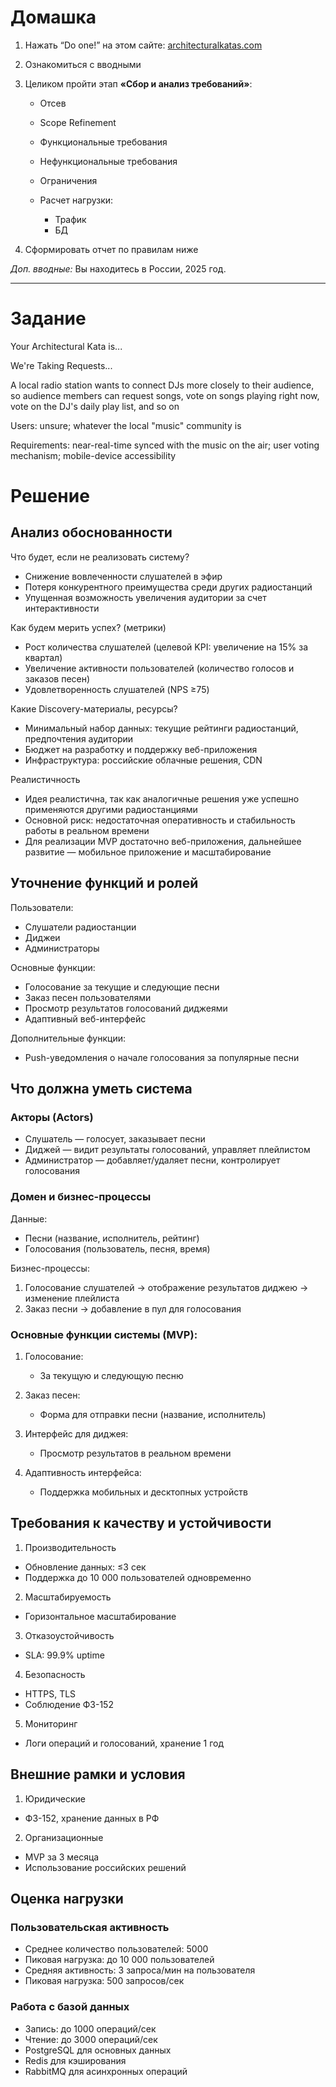 # Домашка

1. Нажать “Do one!” на этом сайте: [architecturalkatas.com](https://www.architecturalkatas.com/)
2. Ознакомиться с вводными
3. Целиком пройти этап **«Сбор и анализ требований»**:

   * Отсев
   * Scope Refinement
   * Функциональные требования
   * Нефункциональные требования
   * Ограничения
   * Расчет нагрузки:

     * Трафик
     * БД
4. Сформировать отчет по правилам ниже

*Доп. вводные:*
Вы находитесь в России, 2025 год.

---------
# Задание

Your Architectural Kata is...

We're Taking Requests...

A local radio station wants to connect DJs more closely to their audience, so audience members can request songs, vote on songs playing right now, vote on the DJ's daily play list, and so on

Users: unsure; whatever the local "music" community is

Requirements: near-real-time synced with the music on the air; user voting mechanism; mobile-device accessibility

# Решение

## Анализ обоснованности

Что будет, если не реализовать систему?

* Снижение вовлеченности слушателей в эфир
* Потеря конкурентного преимущества среди других радиостанций
* Упущенная возможность увеличения аудитории за счет интерактивности

Как будем мерить успех? (метрики)

* Рост количества слушателей (целевой KPI: увеличение на 15% за квартал)
* Увеличение активности пользователей (количество голосов и заказов песен)
* Удовлетворенность слушателей (NPS ≥75)

Какие Discovery-материалы, ресурсы?

* Минимальный набор данных: текущие рейтинги радиостанций, предпочтения аудитории
* Бюджет на разработку и поддержку веб-приложения
* Инфраструктура: российские облачные решения, CDN

Реалистичность

* Идея реалистична, так как аналогичные решения уже успешно применяются другими радиостанциями
* Основной риск: недостаточная оперативность и стабильность работы в реальном времени
* Для реализации MVP достаточно веб-приложения, дальнейшее развитие — мобильное приложение и масштабирование

## Уточнение функций и ролей

Пользователи:

* Слушатели радиостанции
* Диджеи
* Администраторы

Основные функции:

* Голосование за текущие и следующие песни
* Заказ песен пользователями
* Просмотр результатов голосований диджеями
* Адаптивный веб-интерфейс

Дополнительные функции:

* Push-уведомления о начале голосования за популярные песни

## Что должна уметь система

### Акторы (Actors)

* Слушатель — голосует, заказывает песни
* Диджей — видит результаты голосований, управляет плейлистом
* Администратор — добавляет/удаляет песни, контролирует голосования

### Домен и бизнес-процессы

Данные:

* Песни (название, исполнитель, рейтинг)
* Голосования (пользователь, песня, время)

Бизнес-процессы:

1. Голосование слушателей → отображение результатов диджею → изменение плейлиста
2. Заказ песни → добавление в пул для голосования

### Основные функции системы (MVP):

1. Голосование:

   * За текущую и следующую песню

2. Заказ песен:

   * Форма для отправки песни (название, исполнитель)

3. Интерфейс для диджея:

   * Просмотр результатов в реальном времени

4. Адаптивность интерфейса:

   * Поддержка мобильных и десктопных устройств

## Требования к качеству и устойчивости

1. Производительность

* Обновление данных: ≤3 сек
* Поддержка до 10 000 пользователей одновременно

2. Масштабируемость

* Горизонтальное масштабирование

3. Отказоустойчивость

* SLA: 99.9% uptime

4. Безопасность

* HTTPS, TLS
* Соблюдение ФЗ-152

5. Мониторинг

* Логи операций и голосований, хранение 1 год

## Внешние рамки и условия

1. Юридические

* ФЗ-152, хранение данных в РФ

2. Организационные

* MVP за 3 месяца
* Использование российских решений

## Оценка нагрузки

### Пользовательская активность

* Среднее количество пользователей: 5000
* Пиковая нагрузка: до 10 000 пользователей
* Средняя активность: 3 запроса/мин на пользователя
* Пиковая нагрузка: 500 запросов/сек

### Работа с базой данных

* Запись: до 1000 операций/сек
* Чтение: до 3000 операций/сек
* PostgreSQL для основных данных
* Redis для кэширования
* RabbitMQ для асинхронных операций
